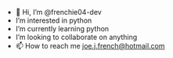 - 👋 Hi, I’m @frenchie04-dev
-  I’m interested in python
-  I’m currently learning python
-  I’m looking to collaborate on anything
- 📫 How to reach me joe.j.french@hotmail.com
